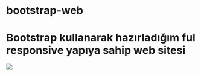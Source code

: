 # bootstrap-web
# Bootstrap kullanarak hazırladığım ful responsive yapıya sahip web sitesi
![](screen.gif)
